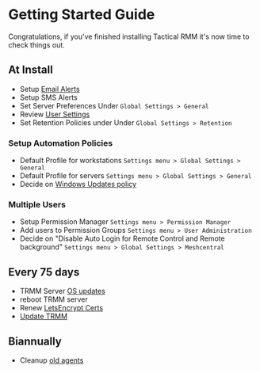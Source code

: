 
# Getting Started Guide

Congratulations, if you've finished installing Tactical RMM it's now time to check things out.

## At Install

* Setup [Email Alerts](functions/email_alert.md)
* Setup SMS Alerts
* Set Server Preferences Under `Global Settings > General`
* Review [User Settings](tipsntricks.md#customize-user-interface)
* Set Retention Policies under Under `Global Settings > Retention`

### Setup Automation Policies

* Default Profile for workstations `Settings menu > Global Settings > General`
* Default Profile for servers `Settings menu > Global Settings > General`
* Decide on [Windows Updates policy](howitallworks.md#windows-update-management)

### Multiple Users

* Setup Permission Manager `Settings menu > Permission Manager`
* Add users to Permission Groups `Settings menu > User Administration`
* Decide on "Disable Auto Login for Remote Control and Remote background" `Settings menu > Global Settings > Meshcentral`

## Every 75 days

* TRMM Server [OS updates](update_server.md/#video-walkthru)
* reboot TRMM server
* Renew [LetsEncrypt Certs](update_server.md#keeping-your-lets-encrypt-certificate-up-to-date)
* [Update TRMM](update_server.md#updating-to-the-latest-rmm-version)

## Biannually

* Cleanup [old agents](management_cmds.md#bulk-delete-old-agents-by-last-checkin-date-or-agent-version)
